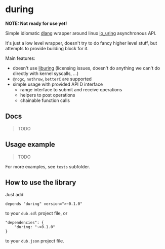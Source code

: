 # during

**NOTE: Not ready for use yet!**

Simple idiomatic [dlang](https://dlang.org) wrapper around linux [io_uring](https://kernel.dk/io_uring.pdf)
asynchronous API.

It's just a low level wrapper, doesn't try to do fancy higher level stuff, but attempts to provide building block for it.

Main features:

* doesn't use [liburing](https://git.kernel.dk/cgit/liburing/) (licensing issues, doesn't do anything we can't do directly with kernel syscalls, ...)
* `@nogc`, `nothrow`, `betterC` are supported
* simple usage with provided API D interface
  * range interface to submit and receive operations
  * helpers to post operations
  * chainable function calls

## Docs

> TODO

## Usage example

> TODO

For more examples, see `tests` subfolder.

## How to use the library

Just add

```
depends "during" version=">~0.1.0"
```

to your `dub.sdl` project file, or

```
"dependencies": {
    "during: "~>0.1.0"
}
```

to your `dub.json` project file.

